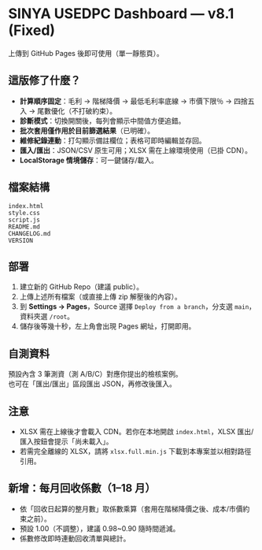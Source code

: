 # SINYA USEDPC Dashboard — v8.1 (Fixed)

上傳到 GitHub Pages 後即可使用（單一靜態頁）。

## 這版修了什麼？
- **計算順序固定**：毛利 → 階梯降價 → 最低毛利率底線 → 市價下限％ → 四捨五入 → 尾數優化（不打破約束）。
- **診斷模式**：切換開關後，每列會顯示中間值方便追錯。
- **批次套用僅作用於目前篩選結果**（已明確）。
- **維修紀錄連動**：打勾顯示備註欄位；表格可即時編輯並存回。
- **匯入/匯出**：JSON/CSV 原生可用；XLSX 需在上線環境使用（已掛 CDN）。
- **LocalStorage 情境儲存**：可一鍵儲存/載入。

## 檔案結構
```
index.html
style.css
script.js
README.md
CHANGELOG.md
VERSION
```

## 部署
1. 建立新的 GitHub Repo（建議 public）。
2. 上傳上述所有檔案（或直接上傳 zip 解壓後的內容）。
3. 到 **Settings → Pages**，Source 選擇 `Deploy from a branch`，分支選 `main`，資料夾選 `/root`。
4. 儲存後等幾十秒，左上角會出現 Pages 網址，打開即用。

## 自測資料
預設內含 3 筆測資（測 A/B/C）對應你提出的檢核案例。  
也可在「匯出/匯出」區段匯出 JSON，再修改後匯入。

## 注意
- XLSX 需在上線後才會載入 CDN。若你在本地開啟 `index.html`，XLSX 匯出/匯入按鈕會提示「尚未載入」。  
- 若需完全離線的 XLSX，請將 `xlsx.full.min.js` 下載到本專案並以相對路徑引用。



## 新增：每月回收係數（1–18 月）
- 依「回收日起算的整月數」取係數乘算（套用在階梯降價之後、成本/市價約束之前）。
- 預設 1.00（不調整），建議 0.98~0.90 隨時間遞減。
- 係數修改即時連動回收清單與總計。
